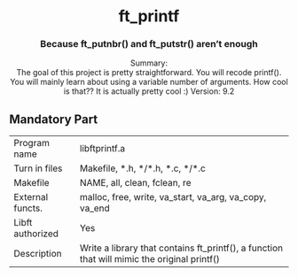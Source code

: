 <h1 align="center">ft_printf</h1>
<h3 align="center">Because ft_putnbr() and ft_putstr() aren’t enough</h3>
<p align="center">Summary:<br>
    The goal of this project is pretty straightforward. You will recode printf().
    You will mainly learn about using a variable number of arguments. How cool is that??
    It is actually pretty cool :)
    Version: 9.2</p>

<h2>Mandatory Part</h2>

<table>
    <tr >
        <td>Program name</td>
        <td>libftprintf.a</td>
    </tr>
    <tr>
        <td>Turn in files</td>
        <td>Makefile, *.h, */*.h, *.c, */*.c</td>
    </tr>
    <tr>
        <td>Makefile</td>
        <td>NAME, all, clean, fclean, re</td>
    </tr>
    <tr>
        <td>External functs.</td>
        <td>malloc, free, write,
            va_start, va_arg, va_copy, va_end</td>
    </tr>
    <tr>
        <td>Libft authorized </td>
        <td>Yes</td>
    </tr>
    <tr>
        <td>Description</td>
        <td>Write a library that contains ft_printf(), a
            function that will mimic the original printf()</td>
    </tr>
</table>
